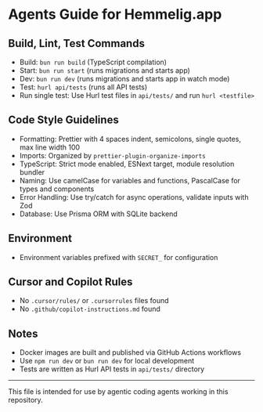 # Agents Guide for Hemmelig.app

## Build, Lint, Test Commands
- Build: `bun run build` (TypeScript compilation)
- Start: `bun run start` (runs migrations and starts app)
- Dev: `bun run dev` (runs migrations and starts app in watch mode)
- Test: `hurl api/tests` (runs all API tests)
- Run single test: Use Hurl test files in `api/tests/` and run `hurl <testfile>`

## Code Style Guidelines
- Formatting: Prettier with 4 spaces indent, semicolons, single quotes, max line width 100
- Imports: Organized by `prettier-plugin-organize-imports`
- TypeScript: Strict mode enabled, ESNext target, module resolution bundler
- Naming: Use camelCase for variables and functions, PascalCase for types and components
- Error Handling: Use try/catch for async operations, validate inputs with Zod
- Database: Use Prisma ORM with SQLite backend

## Environment
- Environment variables prefixed with `SECRET_` for configuration

## Cursor and Copilot Rules
- No `.cursor/rules/` or `.cursorrules` files found
- No `.github/copilot-instructions.md` found

## Notes
- Docker images are built and published via GitHub Actions workflows
- Use `npm run dev` or `bun run dev` for local development
- Tests are written as Hurl API tests in `api/tests/` directory

---

This file is intended for use by agentic coding agents working in this repository.

